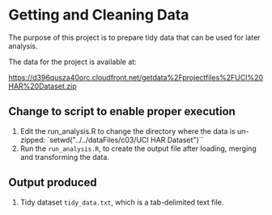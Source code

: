 # Getting and Cleaning Data

The purpose of this project is to prepare tidy data that can be used for later analysis.

The data for the project is available at:

https://d396qusza40orc.cloudfront.net/getdata%2Fprojectfiles%2FUCI%20HAR%20Dataset.zip

## Change to script to enable proper execution

1. Edit the run_analysis.R to change the directory where the data is un-zipped:
      `setwd("../../dataFiles/c03/UCI HAR Dataset")``
2. Run the `run_analysis.R`, to create the output file after loading, merging and transforming the data.

## Output produced

1. Tidy dataset `tidy_data.txt`, which is a tab-delimited text file.
